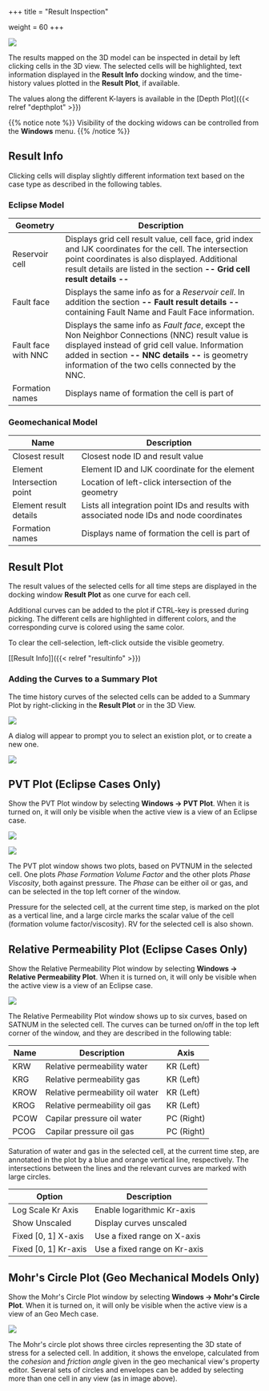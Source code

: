 +++
title = "Result Inspection"

weight = 60
+++

![](/images/3d-main-window/ResultInspectionOverview.png)

The results mapped on the 3D model can be inspected in detail by left clicking cells in the 3D view. 
The selected cells will be highlighted, text information displayed in the **Result Info** docking window, and the time-history values plotted in the **Result Plot**, if available.

The values along the different K-layers is available in the [Depth Plot]({{< relref "depthplot" >}})

{{% notice note %}}
Visibility of the docking widows can be controlled from the <b>Windows</b> menu.
{{% /notice %}}

## Result Info

Clicking cells will display slightly different information text based on the case type as described in the following tables.

### Eclipse Model

Geometry      | Description
--------------|------------
Reservoir cell| Displays grid cell result value, cell face, grid index and IJK coordinates for the cell. The intersection point coordinates is also displayed. Additional result details are listed in the section **-- Grid cell result details --**
Fault face    | Displays the same info as for a *Reservoir cell*. In addition the section **-- Fault result details --** containing Fault Name and Fault Face information.
Fault face with NNC | Displays the same info as *Fault face*, except the Non Neighbor Connections (NNC) result value is displayed instead of grid cell value. Information added in section **-- NNC details --** is geometry information of the two cells connected by the NNC.
Formation names| Displays name of formation the cell is part of

### Geomechanical Model

Name                   | Description
-----------------------|------------
Closest result         | Closest node ID and result value
Element                | Element ID and IJK coordinate for the element
Intersection point     | Location of left-click intersection of the geometry
Element result details | Lists all integration point IDs and results with associated node IDs and node coordinates
Formation names        | Displays name of formation the cell is part of

## Result Plot

The result values of the selected cells for all time steps are displayed in the docking window **Result Plot** as one curve for each cell. 

Additional curves can be added to the plot if CTRL-key is pressed during picking. The different cells are highlighted in different colors, and the corresponding curve is colored using the same color.

To clear the cell-selection, left-click outside the visible geometry.

[[Result Info]]({{< relref "resultinfo" >}}) 

### Adding the Curves to a Summary Plot

The time history curves of the selected cells can be added to a Summary Plot by right-clicking in the **Result Plot** or in the 3D View.

![](/images/3d-main-window/ResultPlotToSummaryPlotCommand.png)

A dialog will appear to prompt you to select an existion plot, or to create a new one.

![](/images/3d-main-window/ResultPlotToSummaryPlotDialog.png)

## PVT Plot (Eclipse Cases Only)

Show the PVT Plot window by selecting **Windows -> PVT Plot**. When it is turned on, it will only be visible when the active view is a view of an Eclipse case.

![](/images/3d-main-window/pvtOil.png)

![](/images/3d-main-window/pvtGas.png)

The PVT plot window shows two plots, based on PVTNUM in the selected cell. One plots *Phase Formation Volume Factor* and the other plots *Phase Viscosity*, both against pressure. The *Phase* can be either oil or gas, and can be selected in the top left corner of the window.

Pressure for the selected cell, at the current time step, is marked on the plot as a vertical line, and a large circle marks the scalar value of the cell (formation volume factor/viscosity). RV for the selected cell is also shown.

## Relative Permeability Plot (Eclipse Cases Only)

Show the Relative Permeability Plot window by selecting **Windows -> Relative Permeability Plot**.  When it is turned on, it will only be visible when the active view is a view of an Eclipse case.

![](/images/3d-main-window/RelativePermeability.png)

The Relative Permeability Plot window shows up to six curves, based on SATNUM in the selected cell. The curves can be turned on/off in the top left corner of the window, and they are described in the following table:

Name | Description                     | Axis
-----|---------------------------------|-----------
KRW  | Relative permeability water     | KR (Left)
KRG  | Relative permeability gas       | KR (Left)
KROW | Relative permeability oil water | KR (Left)
KROG | Relative permeability oil gas   | KR (Left)
PCOW | Capilar pressure oil water      | PC (Right)
PCOG | Capilar pressure oil gas        | PC (Right)

Saturation of water and gas in the selected cell, at the current time step, are annotated in the plot by a blue and orange vertical line, respectively. The intersections between the lines and the relevant curves are marked with large circles.

Option                | Description                     
----------------------|---------------------------------
Log Scale Kr Axis     | Enable logarithmic Kr-axis
Show Unscaled         | Display curves unscaled
Fixed [0, 1] X-axis   | Use a fixed range on X-axis
Fixed [0, 1] Kr-axis  | Use a fixed range on Kr-axis

## Mohr's Circle Plot (Geo Mechanical Models Only)

Show the Mohr's Circle Plot window by selecting **Windows -> Mohr's Circle Plot**.  When it is turned on, it will only be visible when the active view is a view of an Geo Mech case.

![](/images/3d-main-window/mohrsCircles.png)

The Mohr's circle plot shows three circles representing the 3D state of stress for a selected cell. In addition, it shows the envelope, calculated from the *cohesion* and *friction angle* given in the geo mechanical view's property editor. Several sets of circles and envelopes can be added by selecting more than one cell in any view (as in image above).
